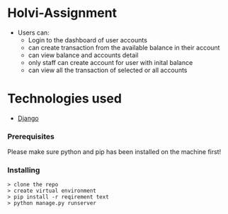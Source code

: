 # Holvi-Assignment 

* Users can: 
  - Login to the dashboard of user accounts  
  - can create transaction from the available balance in their account
  - can view balance and accounts detail
  - only staff can create account for user with inital balance 
  - can view all the transaction of selected or  all accounts  
 
  

# Technologies used

 * [Django](https://www.djangoproject.com/)


### Prerequisites

Please make sure python and pip  has been installed on the machine first!

### Installing
```
> clone the repo 
> create virtual environment 
> pip install -r reqirement text
> python manage.py runserver

```
